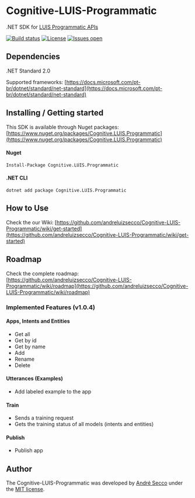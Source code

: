 # Cognitive-LUIS-Programmatic
.NET SDK for [LUIS Programmatic APIs](https://westus.dev.cognitive.microsoft.com/docs/services/5890b47c39e2bb17b84a55ff)

[![Build status](https://ci.appveyor.com/api/projects/status/2ae2e5d0dsprpfjd?svg=true)](https://ci.appveyor.com/project/andreluizsecco/cognitive-luis-programmatic)
[![License](https://img.shields.io/github/license/andreluizsecco/cognitive-luis-programmatic.svg)](LICENSE)
[![Issues open](https://img.shields.io/github/issues/andreluizsecco/cognitive-luis-programmatic.svg)](https://github.com/andreluizsecco/Cognitive-LUIS-Programmatic/)

## Dependencies
.NET Standard 2.0

Supported frameworks: [https://docs.microsoft.com/pt-br/dotnet/standard/net-standard](https://docs.microsoft.com/pt-br/dotnet/standard/net-standard)

## Installing / Getting started

This SDK is available through Nuget packages: [https://www.nuget.org/packages/Cognitive.LUIS.Programmatic](https://www.nuget.org/packages/Cognitive.LUIS.Programmatic)

#### Nuget
```
Install-Package Cognitive.LUIS.Programmatic
```

#### .NET CLI
```
dotnet add package Cognitive.LUIS.Programmatic
```
## How to Use

Check the our Wiki: [https://github.com/andreluizsecco/Cognitive-LUIS-Programmatic/wiki/get-started](https://github.com/andreluizsecco/Cognitive-LUIS-Programmatic/wiki/get-started)

## Roadmap

Check the complete roadmap: [https://github.com/andreluizsecco/Cognitive-LUIS-Programmatic/wiki/roadmap](https://github.com/andreluizsecco/Cognitive-LUIS-Programmatic/wiki/roadmap)

### Implemented Features (v1.0.4)
#### Apps, Intents and Entities
* Get all
* Get by id
* Get by name
* Add
* Rename
* Delete

#### Utterances (Examples)
* Add labeled example to the app

#### Train
* Sends a training request
* Gets the training status of all models (intents and entities)

#### Publish
* Publish app

## Author

The Cognitive-LUIS-Programmatic was developed by [André Secco](http://andresecco.com.br) under the [MIT license](LICENSE).

